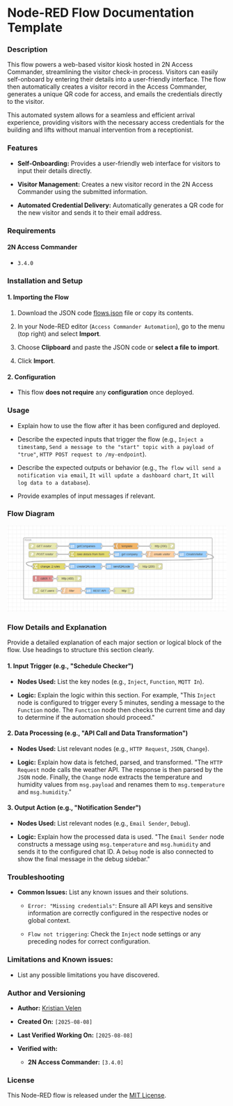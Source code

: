 # Node-RED Flow Documentation Template

### Description

This flow powers a web-based visitor kiosk hosted in 2N Access Commander, streamlining the visitor check-in process. Visitors can easily self-onboard by entering their details into a user-friendly interface. The flow then automatically creates a visitor record in the Access Commander, generates a unique QR code for access, and emails the credentials directly to the visitor.

This automated system allows for a seamless and efficient arrival experience, providing visitors with the necessary access credentials for the building and lifts without manual intervention from a receptionist.

### Features

* **Self-Onboarding:** Provides a user-friendly web interface for visitors to input their details directly.

* **Visitor Management:** Creates a new visitor record in the 2N Access Commander using the submitted information.

* **Automated Credential Delivery:** Automatically generates a QR code for the new visitor and sends it to their email address.

### Requirements

#### 2N Access Commander

* `3.4.0`

### Installation and Setup

#### 1. Importing the Flow

1. Download the JSON code [flows.json](flows.json) file or copy its contents.

2. In your Node-RED editor (`Access Commander Automation`), go to the menu (top right) and select **Import**.

3. Choose **Clipboard** and paste the JSON code or **select a file to import**.

4. Click **Import**.

#### 2. Configuration

* This flow **does not require** any **configuration** once deployed.

### Usage

* Explain how to use the flow after it has been configured and deployed.

* Describe the expected inputs that trigger the flow (e.g., `Inject a timestamp`, `Send a message to the "start" topic with a payload of "true"`, `HTTP POST request to /my-endpoint`).

* Describe the expected outputs or behavior (e.g., `The flow will send a notification via email`, `It will update a dashboard chart`, `It will log data to a database`).

* Provide examples of input messages if relevant.

### Flow Diagram

![Flow Diagram](diagram.png "Flow Diagram")

### Flow Details and Explanation

Provide a detailed explanation of each major section or logical block of the flow. Use headings to structure this section clearly.

#### 1. Input Trigger (e.g., "Schedule Checker")

* **Nodes Used:** List the key nodes (e.g., `Inject`, `Function`, `MQTT In`).

* **Logic:** Explain the logic within this section. For example, "This `Inject` node is configured to trigger every 5 minutes, sending a message to the `Function` node. The `Function` node then checks the current time and day to determine if the automation should proceed."

#### 2. Data Processing (e.g., "API Call and Data Transformation")

* **Nodes Used:** List relevant nodes (e.g., `HTTP Request`, `JSON`, `Change`).

* **Logic:** Explain how data is fetched, parsed, and transformed. "The `HTTP Request` node calls the weather API. The response is then parsed by the `JSON` node. Finally, the `Change` node extracts the temperature and humidity values from `msg.payload` and renames them to `msg.temperature` and `msg.humidity`."

#### 3. Output Action (e.g., "Notification Sender")

* **Nodes Used:** List relevant nodes (e.g., `Email Sender`, `Debug`).

* **Logic:** Explain how the processed data is used. "The `Email Sender` node constructs a message using `msg.temperature` and `msg.humidity` and sends it to the configured chat ID. A `Debug` node is also connected to show the final message in the debug sidebar."

### Troubleshooting

* **Common Issues:** List any known issues and their solutions.

  * `Error: "Missing credentials"`: Ensure all API keys and sensitive information are correctly configured in the respective nodes or global context.

  * `Flow not triggering`: Check the `Inject` node settings or any preceding nodes for correct configuration.

### Limitations and Known issues:

  * List any possible limitations you have discovered.

### Author and Versioning

* **Author:** [Kristian Velen](https://github.com/kv-0000)

* **Created On:** `[2025-08-08]`

* **Last Verified Working On:** `[2025-08-08]`

* **Verified with:**

  * **2N Access Commander:** `[3.4.0]`

### License

This Node-RED flow is released under the [MIT License](https://opensource.org/licenses/MIT).